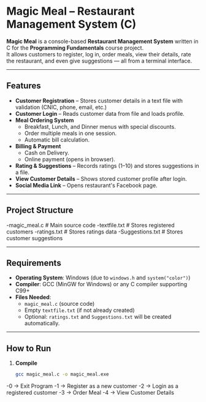 # Magic Meal – Restaurant Management System (C)

**Magic Meal** is a console-based **Restaurant Management System** written in C for the **Programming Fundamentals** course project.  
It allows customers to register, log in, order meals, view their details, rate the restaurant, and even give suggestions — all from a terminal interface.

---

## Features
- **Customer Registration** – Stores customer details in a text file with validation (CNIC, phone, email, etc.)
- **Customer Login** – Reads customer data from file and loads profile.
- **Meal Ordering System**  
  - Breakfast, Lunch, and Dinner menus with special discounts.
  - Order multiple meals in one session.
  - Automatic bill calculation.
- **Billing & Payment**  
  - Cash on Delivery.
  - Online payment (opens in browser).
- **Rating & Suggestions** – Records ratings (1–10) and stores suggestions in a file.
- **View Customer Details** – Shows stored customer profile after login.
- **Social Media Link** – Opens restaurant's Facebook page.

---

## Project Structure
-magic_meal.c # Main source code
-textfile.txt # Stores registered customers
-ratings.txt # Stores ratings data
-Suggestions.txt # Stores customer suggestions


---

## Requirements
- **Operating System**: Windows (due to `windows.h` and `system("color")`)
- **Compiler**: GCC (MinGW for Windows) or any C compiler supporting C99+
- **Files Needed**:  
  - `magic_meal.c` (source code)  
  - Empty `textfile.txt` (if not already created)  
  - Optional: `ratings.txt` and `Suggestions.txt` will be created automatically.

---

## How to Run
1. **Compile**
   ```bash
   gcc magic_meal.c -o magic_meal.exe

-0 → Exit Program
-1 → Register as a new customer
-2 → Login as a registered customer
-3 → Order Meal
-4 → View Customer Details

